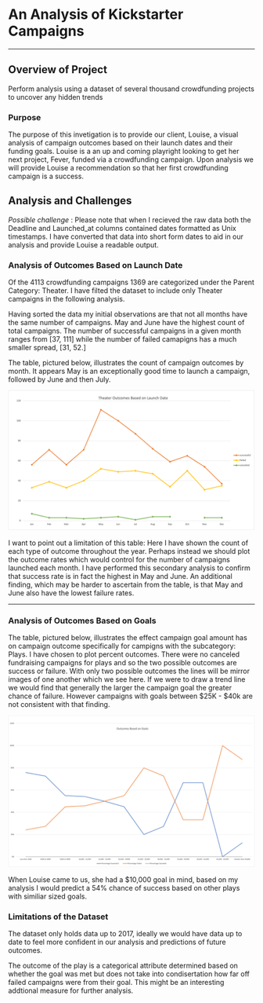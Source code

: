 # An Analysis of Kickstarter Campaigns 
---
## Overview of Project
Perform analysis using a dataset of several thousand crowdfunding projects to uncover any hidden trends

### Purpose
The purpose of this invetigation is to provide our client, Louise, a visual analysis of campaign outcomes based on their launch dates and their funding goals. Louise is a an up and coming playright looking to get her next project, Fever, funded via a crowdfunding campaign. Upon analysis we will provide Louise a recommendation so that her first crowdfunding campaign is a success. 

## Analysis and Challenges
*Possible challenge* : Please note that when I recieved the raw data both the Deadline and Launched_at columns contained dates formatted as Unix timestamps. I have converted that data into short form dates to aid in our analysis and provide Louise a readable output. 

### Analysis of Outcomes Based on Launch Date
Of the 4113 crowdfunding campaigns 1369 are categorized under the Parent Category: Theater. I have filted the dataset to include only Theater campaigns in the following analysis.

Having sorted the data my initial observations are that not all months have the same number of campaigns. May and June have the highest count of total campaigns. The number of successful campaigns in a given month ranges from [37, 111] while the number of failed camapigns has a much smaller spread, [31, 52.] 

The table, pictured below, illustrates the count of campaign outcomes by month. It appears May is an exceptionally good time to launch a campaign, followed by June and then July. 

![Theater_Outcomes_vs_Launch](https://github.com/cfusco77/kickstarter-analysis/blob/main/Resources/Theater_Outcomes_vs_Launch.png)

I want to point out a limitation of this table: Here I have shown the count of each type of outcome throughout the year. Perhaps instead we should plot the outcome rates which would control for the number of campaigns launched each month. I have performed this secondary analysis to confirm that success rate is in fact the highest in May and June. An additional finding, which may be harder to ascertain from the table, is that May and June also have the lowest failure rates. 

---
### Analysis of Outcomes Based on Goals
The table, pictured below, illustrates the effect campaign goal amount has on campaign outcome specifically for campigns with the subcategory: Plays. I have chosen to plot percent outcomes. There were no canceled fundraising campaigns for plays and so the two possible outcomes are success or failure. With only two possible outcomes the lines will be mirror images of one another which we see here. If we were to draw a trend line we would find that generally the larger the campaign goal the greater chance of failure. However campaigns with goals between $25K - $40k are not consistent with that finding. 

![Outcomes_vs_Goals](https://github.com/cfusco77/kickstarter-analysis/blob/main/Resources/Outcomes_vs_Goals.png) 

When Louise came to us, she had a $10,000 goal in mind, based on my analysis I would predict a 54% chance of success based on other plays with similiar sized goals.

### Limitations of the Dataset
The dataset only holds data up to 2017, ideally we would have data up to date to feel more confident in our analysis and predictions of future outcomes.  

The outcome of the play is a categorical attribute determined based on whether the goal was met but does not take into condisertation how far off failed campaigns were from their goal. This might be an interesting addtional measure for further analysis. 


